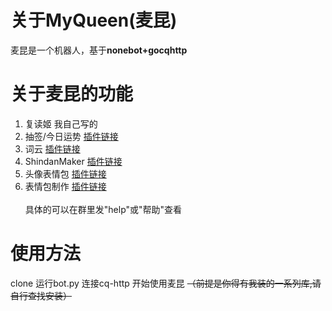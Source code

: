 # 关于MyQueen(麦昆)
麦昆是一个机器人，基于**nonebot+gocqhttp**
# 关于麦昆的功能
1. 复读姬  我自己写的
2. 抽签/今日运势  [插件链接](https://github.com/MinatoAquaCrews/nonebot_plugin_fortune)
3. 词云  [插件链接](https://github.com/he0119/nonebot-plugin-wordcloud)
4. ShindanMaker  [插件链接](https://github.com/MeetWq/nonebot-plugin-shindan)
5. 头像表情包  [插件链接](https://github.com/MeetWq/nonebot-plugin-petpet)
6. 表情包制作  [插件链接](https://github.com/MeetWq/nonebot-plugin-petpet)       
<br>具体的可以在群里发"help"或"帮助"查看
# 使用方法
clone   运行bot.py    连接cq-http      开始使用麦昆
~~（前提是你得有我装的一系列库,请自行查找安装）~~
